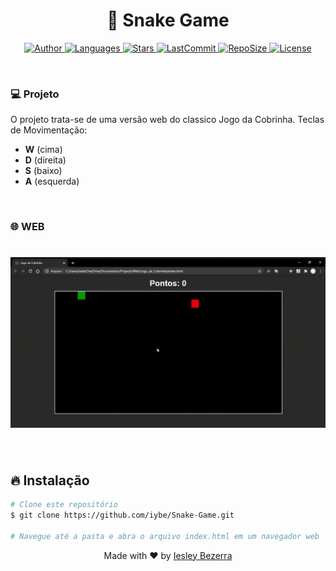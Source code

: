 <h1 align="center">
🐍 Snake Game
</h1>

<p align="center">
  <a href="https://github.com/iybe">
    <img alt="Author" src="https://img.shields.io/badge/author-iybe-00cc44?style=flat-square">
  </a>

  <a href="#">
    <img alt="Languages" src="https://img.shields.io/github/languages/count/iybe/Snake-Game?color=00cc44&style=flat-square">
  </a>

  <a href="https://github.com/iybe/Snake-Game/stargazers">
    <img alt="Stars" src="https://img.shields.io/github/stars/iybe/Snake-Game?color=00cc44&style=flat-square">
  </a>

  <a href="https://github.com/iybe/Snake-Game/commits/master">
    <img alt="LastCommit" src="https://img.shields.io/github/last-commit/iybe/Snake-Game?color=00cc44&style=flat-square">
  </a>

  <a href="#">
    <img alt="RepoSize" src="https://img.shields.io/github/repo-size/iybe/Snake-Game?color=00cc44&style=flat-square">
  </a>

  <a href="https://github.com/iybe/Snake-Game/blob/master/LICENSE.md">
    <img alt="License" src="https://img.shields.io/badge/license-MIT-brightgreen?color=00cc44&style=flat-square">
  </a>
</p>

<br />

### 💻 Projeto

O projeto trata-se de uma versão web do classico Jogo da Cobrinha.
Teclas de Movimentação: 
- <strong>W</strong>  (cima)
- <strong>D</strong>  (direita)
- <strong>S</strong>  (baixo)
- <strong>A</strong>  (esquerda)

<br />

### 🌐 WEB

<h1 align="center">
    <img alt="Jogo" src=".github/gifFrontend.gif" />
</h1>

<br />

## 🔥 Instalação

```bash
# Clone este repositório
$ git clone https://github.com/iybe/Snake-Game.git

# Navegue até a pasta e abra o arquivo index.html em um navegador web

```

<p align="center">
  Made with ❤ by <a href="https://www.linkedin.com/in/iesleybezerra/"> Iesley Bezerra </a>
</p>